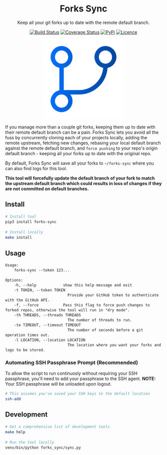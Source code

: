 <div align="center">

# Forks Sync

Keep all your git forks up to date with the remote default branch.

[![Build Status](https://github.com/Justintime50/forks-sync/workflows/build/badge.svg)](https://github.com/Justintime50/forks-sync/actions)
[![Coverage Status](https://coveralls.io/repos/github/Justintime50/forks-sync/badge.svg?branch=main)](https://coveralls.io/github/Justintime50/forks-sync?branch=main)
[![PyPi](https://img.shields.io/pypi/v/forks-sync)](https://pypi.org/project/forks-sync)
[![Licence](https://img.shields.io/github/license/justintime50/forks)](LICENSE)

<img src="https://raw.githubusercontent.com/justintime50/assets/main/src/forks-sync/showcase.png" alt="Showcase">

</div>

If you manage more than a couple git forks, keeping them up to date with their remote default branch can be a pain. Forks Sync lets you avoid all the fuss by concurrently cloning each of your projects locally, adding the remote upstream, fetching new changes, rebasing your local default branch against the remote default branch, and `force pushing` to your repo's origin default branch - keeping all your forks up to date with the original repo.

By default, Forks Sync will save all your forks to `~/forks-sync` where you can also find logs for this tool.

**This tool will forcefully update the default branch of your fork to match the upstream default branch which could results in loss of changes if they are not committed on default branches.**

## Install

```bash
# Install tool
pip3 install forks-sync

# Install locally
make install
```

## Usage

```
Usage:
    forks-sync --token 123...

Options:
    -h, --help            show this help message and exit
    -t TOKEN, --token TOKEN
                            Provide your GitHub token to authenticate with the GitHub API.
    -f, --force           Pass this flag to force push changes to forked repos, otherwise the tool will run in "dry mode".
    -th THREADS, --threads THREADS
                            The number of threads to run.
    -to TIMEOUT, --timeout TIMEOUT
                            The number of seconds before a git operation times out.
    -l LOCATION, --location LOCATION
                            The location where you want your forks and logs to be stored.
```

### Automating SSH Passphrase Prompt (Recommended)

To allow the script to run continuosly without requiring your SSH passphrase, you'll need to add your passphrase to the SSH agent. **NOTE:** Your SSH passphrase will be unloaded upon logout.

```bash
# This assumes you've saved your SSH keys to the default location
ssh-add
```

## Development

```bash
# Get a comprehensive list of development tools
make help

# Run the tool locally
venv/bin/python forks_sync/sync.py
```
